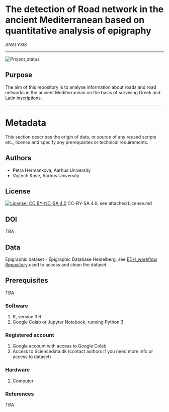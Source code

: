 # The detection of Road network in the ancient Mediterranean based on quantitative analysis of epigraphy
*ANALYSIS*

---

![Project_status](https://img.shields.io/badge/status-in__progress-brightgreen "Project status logo")

## Purpose
The aim of this repository is to analyse information about roads and road networks in the ancient Mediterranean on the basis of surviving Greek and Latin inscriptions. 

---

# Metadata 
This section describes the origin of data, or source of any reused scripts etc., license and specify any prerequisites or technical requirements.

## Authors
* Petra Hermankova, Aarhus University
* Vojtech Kase, Aarhus University

## License
[![License: CC BY-NC-SA 4.0](https://licensebuttons.net/l/by-nc-sa/4.0/80x15.png "Creative Commons License CC BY-NC-SA 4.0")](https://creativecommons.org/licenses/by-nc-sa/4.0/) CC-BY-SA 4.0, see attached License.md 

## DOI
TBA

## Data
Epigraphic dataset - Epigraphic Database Heidelberg, see [EDH_workflow Repository](https://github.com/sdam-au/edh_workflow) used to access and clean the dataset.

## Prerequisites 
TBA

### Software

1. R, version 3.6
1. Google Colab or Jupyter Notebook, running Python 3

### Registered account

1. Google account with access to Google Colab
1. Access to Sciencedata.dk (contact authors if you need more info or access to dataset)

### Hardware

1. Computer

### References

TBA









